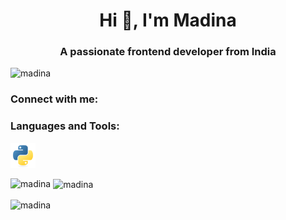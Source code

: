 <h1 align="center">Hi 👋, I'm Madina</h1> 
<h3 align="center">A passionate frontend developer from India</h3> 
 
<p align="left"> <img src="https://komarev.com/ghpvc/?username=dilyora&label=Profile%20views&color=0e75b6&style=flat" alt="madina" /> </p> 
 
<h3 align="left">Connect with me:</h3> 
<p align="left"> 
</p> 
 
<h3 align="left">Languages and Tools:</h3> 
<p align="left"> <a href="https://www.python.org" target="_blank" rel="noreferrer"> <img src="https://raw.githubusercontent.com/devicons/devicon/master/icons/python/python-original.svg" alt="python" width="40" height="40"/> </a> </p> 
 
<p><img align="left" src="https://github-readme-stats.vercel.app/api/top-langs?username=dilyora&show_icons=true&locale=en&layout=compact" alt="madina" /></p> 
 
<p>&nbsp;<img align="center" src="https://github-readme-stats.vercel.app/api?username=dilyora&show_icons=true&locale=en" alt="madina" /></p> 
 
<p><img align="center" src="https://github-readme-streak-stats.herokuapp.com/?user=dilyora&" alt="madina" /></p>
